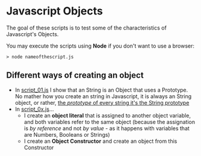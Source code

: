 # Javascript Objects

The goal of these scripts is to test some of the characteristics of Javascript's Objects.

You may execute the scripts using __Node__ if you don't want to use a browser:

    > node nameofthescript.js


## Different ways of creating an object

* In [script_01.js](script_01.js) I show that an String is an Object that uses a Prototype. No mather how you create an string in Javascript, it is always an String object, or rather, [the _prototype_ of every string it's the String prototype](https://developer.mozilla.org/en-US/docs/Web/JavaScript/Reference/Global_Objects/String/prototype)
* In [script_0x.js](script.js)...
  * I create an **object literal** that is assigned to another object variable, and both variables refer to the same object (because the assignation is _by reference_ and not _by value_ - as it happens with variables that are Numbers, Booleans or Strings)
  * I create an **Object Constructor** and create an object from this Constructor
